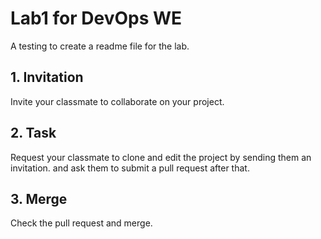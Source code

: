 
# Lab1 for DevOps WE

A testing to create a readme file for the lab.

## 1. Invitation
Invite your classmate to collaborate on your project.

## 2. Task
Request your classmate to clone and edit the project by sending them an invitation. and ask them to submit a pull request after that.

## 3. Merge
Check the pull request and merge.